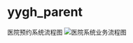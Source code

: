 # yygh_parent
医院预约系统流程图
![医院系统业务流程图](https://user-images.githubusercontent.com/92562501/161988013-9d694c99-b664-45b7-9a76-6ea48e10c768.png)
